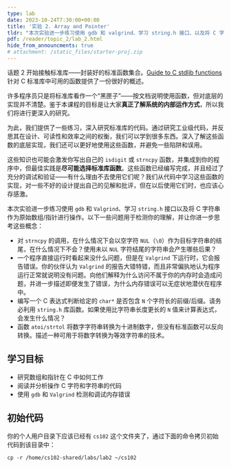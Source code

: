 ```yaml
---
type: lab
date: 2023-10-24T7:30:00+00:00
title: '实验 2. Array and Pointer'
tldr: "本次实验进一步练习使用 gdb 和 valgrind、学习 string.h 接口、以及将 C 字符串作为原始数组/指针进行操作。"
pdf: /reader/topic_2/lab_2.html
hide_from_announcments: true
# attachment: /static_files/starter-proj.zip
---
```


话题 2 开始接触标准库——封装好的标准函数集合。[Guide to C stdlib functions](https://web.stanford.edu/class/archive/cs/cs107/cs107.1206/guide/stdlib) 针对 C 标准库中可用的函数提供了一份很好的概述。

许多程序员只是将标准库看作一个“黑匣子”——按文档说明使用函数，但对底层的实现并不清楚。鉴于本课程的目标是让大家**真正了解系统的内部运作方式**，所以我们将进行更深入的研究。

为此，我们提供了一些练习，深入研究标准库的代码。通过研究工业级代码，并反思其在设计、可读性和效率之间的权衡，我们可以学到很多东西。深入了解这些函数的底层实现，我们还可以更好地使用这些函数，并避免一些陷阱和误用。

这些知识也可能会激发你写出自己的 `isdigit` 或 `strncpy` 函数，并集成到你的程序中，但最佳实践是**尽可能选择标准库函数**。这些函数已经编写完成，并且经过了充分的调试和验证——有什么理由不去使用它们呢？我们从代码中学习这些函数的实现，对一些不好的设计提出自己的见解和批评，但在以后使用它们时，也应该心存感激。

本次实验进一步练习使用 `gdb` 和 `Valgrind`、学习 `string.h` 接口以及将 C 字符串作为原始数组/指针进行操作。以下一些问题用于检测你的理解，并让你进一步思考这些概念：

- 对 `strncpy` 的调用，在什么情况下会以空字符 `NUL`（`\0`）作为目标字符串的结尾，在什么情况下不会？使用未以 `NUL` 字符结尾的字符串会产生哪些后果？
- 一个程序直接运行时看起来没什么问题，但是在 `Valgrind` 下运行时，它会报告错误。你的伙伴认为 `Valgrind` 的报告大错特错，而且非常偏执地认为程序运行正常就说明没有问题。向他们解释为什么访问不属于你的内存时会造成问题，并进一步描述即便发生了错误，为什么内存错误可以无症状地潜伏在程序中。  
- 编写一个 C 表达式判断给定的 `char*` 是否包含 `N` 个字符长的前缀/后缀。请务必利用 `string.h` 库函数。如果使用比字符串长度更长的 `N` 值来计算表达式，会发生什么情况？  
- 函数 `atoi/strtol` 将数字字符串转换为十进制数字，但没有标准函数可以反向转换。描述一种可用于将数字转换为等效字符串的技术。

## 学习目标

- 研究数组和指针在 C 中如何工作
- 阅读并分析操作 C 字符和字符串的代码  
- 使用 `gdb` 和 `Valgrind` 检测和调试内存错误  

## 初始代码

你的个人用户目录下应该已经有 `cs102` 这个文件夹了，通过下面的命令拷贝初始代码到该目录中：

```Shell
cp -r /home/cs102-shared/labs/lab2 ~/cs102
```


